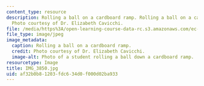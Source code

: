 ```yaml
---
content_type: resource
description: Rolling a ball on a cardboard ramp. Rolling a ball on a cardboard ramp.
  Photo courtesy of Dr. Elizabeth Cavicchi.
file: /media/https%3A/open-learning-course-data-rc.s3.amazonaws.com/ec-050-recreate-experiments-from-history-inform-the-future-from-the-past-galileo-january-iap-2010/af32b0b81203fdc634d0f000d02ba933_IMG_3850.jpg
file_type: image/jpeg
image_metadata:
  caption: Rolling a ball on a cardboard ramp.
  credit: Photo courtesy of Dr. Elizabeth Cavicchi.
  image-alt: Photo of a student rolling a ball down a cardboard ramp.
resourcetype: Image
title: IMG_3850.jpg
uid: af32b0b8-1203-fdc6-34d0-f000d02ba933
---
```

